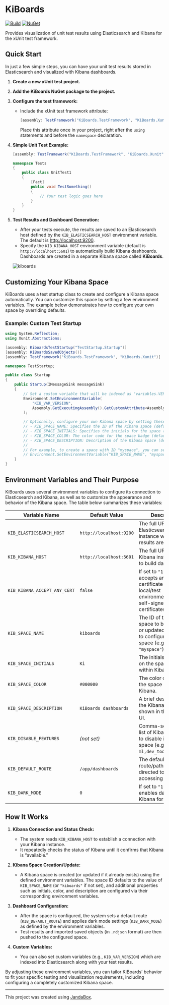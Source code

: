 # KiBoards

[![Build](https://github.com/Jandini/KiBoards/actions/workflows/build.yml/badge.svg)](https://github.com/Jandini/KiBoards/actions/workflows/build.yml)
[![NuGet](https://github.com/Jandini/KiBoards/actions/workflows/nuget.yml/badge.svg)](https://github.com/Jandini/KiBoards/actions/workflows/nuget.yml)

Provides visualization of unit test results using Elasticsearch and Kibana for the xUnit test framework.

## Quick Start

In just a few simple steps, you can have your unit test results stored in Elasticsearch and visualized with Kibana dashboards.

1. **Create a new xUnit test project.**

2. **Add the KiBoards NuGet package to the project.**

3. **Configure the test framework:**
   - Include the xUnit test framework attribute:
     ```csharp
     [assembly: TestFramework("KiBoards.TestFramework", "KiBoards.Xunit")]
     ```
     Place this attribute once in your project, right after the `using` statements and before the `namespace` declaration.

4. **Simple Unit Test Example:**
     ```csharp
     [assembly: TestFramework("KiBoards.TestFramework", "KiBoards.Xunit")]

     namespace Tests
     {
         public class UnitTest1
         {
             [Fact]
             public void TestSomething()
             {
                 // Your test logic goes here
             }
         }
     }
     ```

5. **Test Results and Dashboard Generation:**
   - After your tests execute, the results are saved to an Elasticsearch host defined by the `KIB_ELASTICSEARCH_HOST` environment variable. The default is [http://localhost:9200](http://localhost:9200/).
   - Specify the `KIB_KIBANA_HOST` environment variable (default is `http://localhost:5601`) to automatically build Kibana dashboards. Dashboards are created in a separate Kibana space called **KiBoards**.

   ![kiboards](https://github.com/user-attachments/assets/9a908bc0-a700-49dc-8f4a-d2257eff1fe6)

## Customizing Your Kibana Space

KiBoards uses a test startup class to create and configure a Kibana space automatically. You can customize this space by setting a few environment variables. The example below demonstrates how to configure your own space by overriding defaults.

### Example: Custom Test Startup

```csharp
using System.Reflection;
using Xunit.Abstractions;

[assembly: KiboardsTestStartup("TestStartup.Startup")]
[assembly: KiBoardsSavedObjects()]
[assembly: TestFramework("KiBoards.TestFramework", "KiBoards.Xunit")]

namespace TestStartup;

public class Startup 
{
    public Startup(IMessageSink messageSink)
    {
        // Set a custom variable that will be indexed as "variables.VERSION" into Elasticsearch.
        Environment.SetEnvironmentVariable(
            "KIB_VAR_VERSION", 
            Assembly.GetExecutingAssembly().GetCustomAttribute<AssemblyInformationalVersionAttribute>()?.InformationalVersion
        );

        // Optionally, configure your own Kibana space by setting these environment variables:
        // - KIB_SPACE_NAME: Specifies the ID of the Kibana space (default is "kiboards")
        // - KIB_SPACE_INITIALS: Specifies the initials for the space (default is "Ki")
        // - KIB_SPACE_COLOR: The color code for the space badge (default is "#000000")
        // - KIB_SPACE_DESCRIPTION: Description of the Kibana space (default is "KiBoards dashboards")
        //
        // For example, to create a space with ID "myspace", you can set:
        // Environment.SetEnvironmentVariable("KIB_SPACE_NAME", "myspace");
    }     
}
```

## Environment Variables and Their Purpose

KiBoards uses several environment variables to configure its connection to Elasticsearch and Kibana, as well as to customize the appearance and behavior of the Kibana space. The table below summarizes these variables:

| Variable Name                  | Default Value           | Description |
|--------------------------------|--------------------------|-------------|
| `KIB_ELASTICSEARCH_HOST`       | `http://localhost:9200`  | The full URL of your Elasticsearch instance where test results are stored. |
| `KIB_KIBANA_HOST`              | `http://localhost:5601`  | The full URL of your Kibana instance used to build dashboards. |
| `KIB_KIBANA_ACCEPT_ANY_CERT`   | `false`                  | If set to `"1"` or `"true"`, accepts any SSL certificate (useful for local/test environments with self-signed certificates). |
| `KIB_SPACE_NAME`               | `kiboards`               | The ID of the Kibana space to be created or updated. Override to configure a custom space (e.g., `"myspace"`). |
| `KIB_SPACE_INITIALS`           | `Ki`                     | The initials to display on the space badge within Kibana. |
| `KIB_SPACE_COLOR`              | `#000000`                | The color code for the space badge in Kibana. |
| `KIB_SPACE_DESCRIPTION`        | `KiBoards dashboards`    | A brief description of the Kibana space, shown in the Kibana UI. |
| `KIB_DISABLE_FEATURES`         | *(not set)*              | Comma-separated list of Kibana features to disable in the space (e.g., `ml,dev_tools,canvas`). |
| `KIB_DEFAULT_ROUTE`            | `/app/dashboards`        | The default route/path users are directed to when accessing the space. |
| `KIB_DARK_MODE`                | `0`                      | If set to `"1"` or `"true"`, enables dark mode in Kibana for the space. |

## How It Works

1. **Kibana Connection and Status Check:**
   - The system reads `KIB_KIBANA_HOST` to establish a connection with your Kibana instance.
   - It repeatedly checks the status of Kibana until it confirms that Kibana is “available.”

2. **Kibana Space Creation/Update:**
   - A Kibana space is created (or updated if it already exists) using the defined environment variables. The space ID defaults to the value of `KIB_SPACE_NAME` (or `"kiboards"` if not set), and additional properties such as initials, color, and description are configured via their corresponding environment variables.

3. **Dashboard Configuration:**
   - After the space is configured, the system sets a default route (`KIB_DEFAULT_ROUTE`) and applies dark mode settings (`KIB_DARK_MODE`) as defined by the environment variables.
   - Test results and imported saved objects (in `.ndjson` format) are then pushed to the configured space.

4. **Custom Variables:**
   - You can also set custom variables (e.g., `KIB_VAR_VERSION`) which are indexed into Elasticsearch along with your test results.


By adjusting these environment variables, you can tailor KiBoards’ behavior to fit your specific testing and visualization requirements, including configuring a completely customized Kibana space.

---

This project was created using [JandaBox](https://github.com/Jandini/JandaBox).

